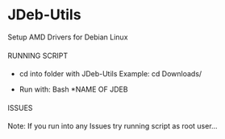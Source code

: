 # JDeb-Utils
Setup AMD Drivers for Debian Linux


####
RUNNING SCRIPT
####

- cd into folder with JDeb-Utils
Example: cd Downloads/

- Run with: Bash *NAME OF JDEB

####
ISSUES
####

Note: If you run into any Issues try running script as root user...

